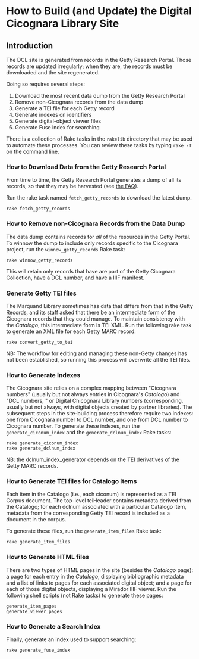 # How to Build (and Update) the Digital Cicognara Library Site

## Introduction

The DCL site is generated from records in the Getty Research Portal. Those records are updated irregularly; when they are, the records must be downloaded and the site regenerated.

Doing so requires several steps:

1. Download the most recent data dump from the Getty Research Portal
2. Remove non-Cicognara records from the data dump
3. Generate a TEI file for each Getty record
4. Generate indexes on identifiers
5. Generate digital-object viewer files
6. Generate Fuse index for searching

There is a collection of Rake tasks in the `rakelib` directory that may be used to automate these processes.  You can review these tasks by typing `rake -T` on the command line.

### How to Download Data from the Getty Research Portal
From time to time, the Getty Research Portal generates a dump of all its records, so that they may be harvested (see [the FAQ](https://portal.getty.edu/faq)).

Run the rake task named `fetch_getty_records` to download the latest dump.

``` shell
rake fetch_getty_records
```

### How to Remove non-Cicognara Records from the Data Dump
The data dump contains records for *all* of the resources in the Getty Portal.  To winnow the dump to include only records specific to the Cicognara project, run the `winnow_getty_records` Rake task:


   ```shell
   rake winnow_getty_records
   ```

This will retain only records that have are part of the Getty Cicognara Collection, have a DCL number, and have a IIIF manifest.



### Generate Getty TEI files
The Marquand Library sometimes has data that differs from that in the Getty Records, and its staff asked that there be an intermediate form of the Cicognara records that they could manage. To maintain consistency with the *Catalogo*, this intermediate form is TEI XML.  Run the following rake task to generate an XML file for each Getty MARC record:


   ```shell
   rake convert_getty_to_tei
   ```
NB: The workflow for editing and managing these non-Getty changes has not been established, so running this process will overwrite all the TEI files.

### How to Generate Indexes
The Cicognara site relies on a complex mapping between "Cicognara numbers" (usually but not always entries in Cicognara's *Catalogo*) and "DCL numbers, " or Digital Chicognara Library numbers (corresponding, usually but not always, with digital objects created by partner libraries). The subsequent steps in the site-building process therefore require two indexes: one from Cicognara number to DCL number, and one from DCL number to Cicognara number.  To generate these indexes, run the `generate_ciconum_index` and the `generate_dclnum_index` Rake tasks:

   ```shell
   rake generate_ciconum_index
   rake generate_dclnum_index
   ```
NB: the dclnum_index_generator depends on the TEI derivatives of the Getty MARC records.

### How to Generate TEI files for Catalogo Items
Each item in the Catalogo (i.e., each ciconum) is represented as a TEI Corpus document.  The top-level teiHeader contains metadata derived from the Catalogo; for each dclnum associated with a particular Catalogo item, metadata from the corresponding Getty TEI record is included as a document in the corpus.

To generate these files, run the `generate_item_files` Rake task:

   ```shell
   rake generate_item_files
   ```


### How to Generate HTML files
There are two types of HTML pages in the site (besides the *Catalogo* page): a page for each entry in the *Catalogo*, displaying bibliographic metadata and a list of links to pages for each associated digital object; and a page for each of those digital objects, displaying a Mirador IIIF viewer.  Run the following shell scripts (not Rake tasks) to generate these pages:

   ```shell
   generate_item_pages
   generate_viewer_pages
   ```

### How to Generate a Search Index
Finally, generate an index used to support searching:

   ```shell
   rake generate_fuse_index
   ```
